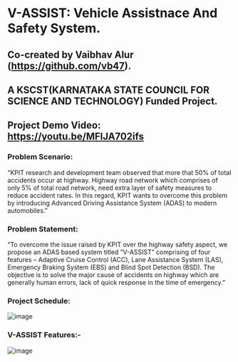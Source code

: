 # V-ASSIST: Vehicle Assistnace And Safety System.
## Co-created by Vaibhav Alur (https://github.com/vb47).
## A KSCST(KARNATAKA STATE COUNCIL FOR SCIENCE AND TECHNOLOGY) Funded Project.
## Project Demo Video: https://youtu.be/MFlJA702ifs

### Problem Scenario: 
“KPIT research and development team observed that more that 50% of total 
accidents occur at highway. Highway road network which comprises of only 5% of total road 
network, need extra layer of safety measures to reduce accident rates. In this regard, KPIT wants to 
overcome this problem by introducing Advanced Driving Assistance System (ADAS) to modern 
automobiles.”

### Problem Statement: 
“To overcome the issue raised by KPIT over the highway safety aspect, we 
propose an ADAS based system titled “V-ASSIST” comprising of four features – Adaptive Cruise 
Control (ACC), Lane Assistance System (LAS), Emergency Braking System (EBS) and Blind Spot 
Detection (BSD). The objective is to solve the major cause of accidents on highway which are 
generally human errors, lack of quick response in the time of emergency.”

### Project Schedule:
![image](https://github.com/YJ-928/Bachelors_V-ASSIST_Vehicle-Assistance-And-Safety-System/assets/68319416/08e92ee3-87a6-4452-a313-996712414a00)

### V-ASSIST Features:-
![image](https://github.com/YJ-928/Bachelors_V-ASSIST_Vehicle-Assistance-And-Safety-System/assets/68319416/0b157cba-675a-438f-b304-11ac8b4d4c9f)


